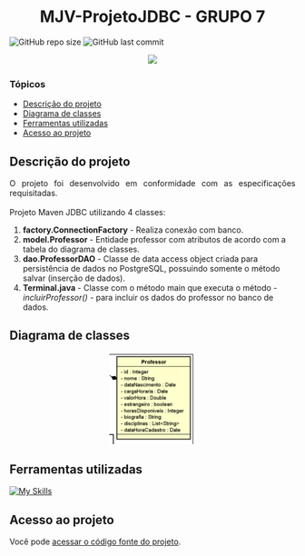 # <h1 align="center"> MJV-ProjetoJDBC - GRUPO 7 </h1>
![GitHub repo size](https://img.shields.io/github/repo-size/PedroQueiroz1/MJV-ProjetoJDBC?style=plastic)
![GitHub last commit](https://img.shields.io/github/last-commit/PedroQueiroz1/MJV-ProjetoJDBC?style=plastic)

<p align="center">
   <img src="http://img.shields.io/static/v1?label=STATUS&message=FINALIZADO&color=RED&style=for-the-badge" #vitrinedev/>
</p>

### Tópicos 

- [Descrição do projeto](#descrição-do-projeto)
- [Diagrama de classes](#diagrama-de-classes)
- [Ferramentas utilizadas](#ferramentas-utilizadas)
- [Acesso ao projeto](#acesso-ao-projeto)

## Descrição do projeto 

<p align="justify">
  O projeto foi desenvolvido em conformidade com as especificações requisitadas. <br><br>
  Projeto Maven JDBC utilizando 4 classes:
<ol>
  <li><strong>factory.ConnectionFactory</strong> - Realiza conexão com banco.</li>
  <li><strong>model.Professor</strong> - Entidade professor com atributos de acordo com a tabela do diagrama de classes.</li>
  <li><strong>dao.ProfessorDAO</strong> - Classe de data access object criada para persistência de dados no PostgreSQL, possuindo somente o método salvar (inserção de dados).</li>
  <li><strong>Terminal.java</strong> - Classe com o método main que executa o método - <em>incluirProfessor()</em> - para incluir os dados do professor no banco de dados.</li>
</ol>
  
## Diagrama de classes
<p align="center"><img src="https://github.com/PedroQueiroz1/MJV-ProjetoJDBC/blob/main/images/diagrama.png?raw=true" style="width:30%;height:auto;"></p>
 
## Ferramentas utilizadas
[![My Skills](https://skillicons.dev/icons?i=java,postgres)](https://skillicons.dev)

## Acesso ao projeto

Você pode [acessar o código fonte do projeto](https://github.com/PedroQueiroz1/MJV-ProjetoJDBC).
